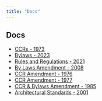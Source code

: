 ```yaml
---
title: "Docs"
---
```


## Docs

<ul class="docs-list">
<li>
    <a href="/docs/CCRs - 1973.pdf">CCRs - 1973</a>
</li>
<li>
    <a href="/docs/Bylaws - 2023.pdf">Bylaws - 2023</a>
</li>
<li>
    <a href="/docs/Rules and Regulations - 2021.pdf">Rules and Regulations - 2021</a>
</li>
<li>
    <a href="/docs/Amendment Bylaws - 2008.pdf">By Laws Amendment - 2008</a>
</li>
<li>
    <a href="/docs/Amendment to CCR - 1976.pdf">CCR Amendment - 1976</a>
</li>
<li>
    <a href="/docs/Amendment to CCR - Roofs 1977.pdf">CCR Amendment - 1977</a>
</li>
<li>
    <a href="/docs/Amendment to CCR & Bylaws - 1985.pdf">CCR & Bylaws Amendment - 1985</a>
</li>
<li>
    <a href="/docs/Architectural Standards - 2001.pdf">Architectural Standards - 2001</a>
</li>
</ul>
